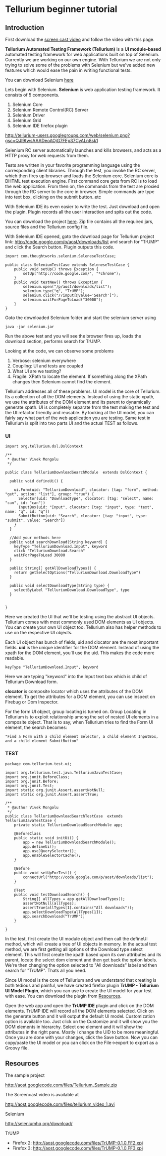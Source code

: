 

# Tellurium beginner tutorial #

## Introduction ##
First download the [screen cast video](TelluriumVideo1#Resources.md)  and follow the video with this page.

**Tellurium Automated Testing Framework (Tellurium)** is a **UI module-based** automated testing framework for web applications built on top of Selenium. Currently we are working on  our own engine. With Tellurium we are not only trying to solve some of the problems with Selenium but we've added new features which would ease the pain in writing functional tests.

You can download Selenium [here](http://seleniumhq.org/download/)

Lets begin with Selenium. **Selenium** is web application testing framework. It consists of 5 components.
  1. Selenium Core
  1. Selenium Remote Control(RC) Server
  1. Selenium Driver
  1. Selenium Grid
  1. Selenium IDE firefox plugin

http://tellurium-users.googlegroups.com/web/selenium.png?gsc=QJl9twsAAADeoAOjG7FEp37CyALn8sk1

Selenium RC server automatically launches and kills browsers, and acts as a HTTP proxy for web requests from them.

Tests are written in your favorite programming language using the corresponding client libraries. Through the test, you invoke the RC server, which then fires up browser and loads the Selenium core. Selenium core is DHTML test execution engine. First command core gets from RC is to load the web application. From then on, the commands from the test are proxied through the RC server to the core in browser. Simple commands are type into text box, clicking on the submit button..etc

With Selenium IDE its even easier to write the test. Just download and open the plugin. Plugin records all the user interaction and spits out the code.

You can download the project [here](http://aost.googlecode.com/files/Tellurium_Sample.zip). Zip file contains all the required jars, source files and the Tellurium config file.

With Selenium IDE opened, goto the download page for Tellurium project
link: http://code.google.com/p/aost/downloads/list
and search for "TrUMP" and click the Search button. Plugin outputs this code.

```
import com.thoughtworks.selenium.SeleneseTestCase;

public class SeleniumTestCase extends SeleneseTestCase {
	public void setUp() throws Exception {
		setUp("http://code.google.com/", "*chrome");
	}
	public void testNew() throws Exception {
		selenium.open("/p/aost/downloads/list");
		selenium.type("q", "TrUMP");
		selenium.click("//input[@value='Search']");
		selenium.waitForPageToLoad("30000");
	}
}
```

Goto the downloaded Selenium folder and start the selenium server using
```
java -jar selenium.jar
```

Run the above test and you will see the browser fires up, loads the download section, performs search for TrUMP.


Looking at the code, we can observe some problems
  1. Verbose: selenium everywhere
  1. Coupling: UI and tests are coupled
  1. What UI are we testing?
  1. Fragile: XPath to locate the element. If something along the XPath changes then Selenium cannot find the element.

Tellurium addresses all of these problems. UI model is the core of Tellurium. Its a collection of all the DOM elements. Instead of using the static xpath, we use the attributes of the DOM element and its parent to dynamically generate xpath. UI is completely separate from the test making the test and the UI refactor friendly and reusable. By looking at the UI model, you can fairly say what part of the web application you are testing. Same test in Tellurium is split into two parts UI and the actual TEST as follows.

### UI ###
```
import org.tellurium.dsl.DslContext

/**
 * @author Vivek Mongolu
 */

public class TelluriumDownloadSearchModule  extends DslContext {

  public void defineUi() {

    ui.Form(uid: "TelluriumDownload", clocator: [tag: "form", method: "get", action: "list"], group: "true") {
      Selector(uid: "DownloadType", clocator: [tag: "select", name: "can", id: "can"])
      InputBox(uid: "Input", clocator: [tag: "input", type: "text", name: "q", id: "q"])
      SubmitButton(uid: "Search", clocator: [tag: "input", type: "submit", value: "Search"])
    }
  }

  //Add your methods here
  public void searchDownload(String keyword) {
    keyType "TelluriumDownload.Input", keyword
    click "TelluriumDownload.Search"
    waitForPageToLoad 30000
  }

  public String[] getAllDownloadTypes() {
    return getSelectOptions("TelluriumDownload.DownloadType")
  }

  public void selectDownloadType(String type) {
    selectByLabel "TelluriumDownload.DownloadType", type
  }


}
```

Here we created the UI that we'll be testing using the abstract UI objects.  Tellurium comes with most commonly used DOM elements as UI objects. You can create your own UI object too. Tellurium also has helper methods to use on the respective UI objects.

Each UI object has bunch of fields, uid and clocator are the most important fields.
**uid** is the unique identifier for the DOM element. Instead of using the xpath for the DOM element, you'll use the uid. This makes the code more readable.

```
keyType "TelluriumDownload.Input", keyword
```

Here we are typing "keyword" into the Input text box which is child of Tellurium Download form.

**clocator** is composite locator which uses the attributes of the DOM element. To get the attributes for a DOM element, you can use inspect on Firebug or Dom Inspector.

For the form UI object, group locating is turned on. Group Locating in Tellurium is to exploit relationship among the set of nested UI elements in a composite object. That is to say, when Tellurium tries to find the Form UI element, the search becomes:

```
"Find a Form with a child element Selector, a child element InputBox, and a child element SubmitButton"
```


### TEST ###

```
package com.tellurium.test.ui;

import org.tellurium.test.java.TelluriumJavaTestCase;
import org.junit.BeforeClass;
import org.junit.Before;
import org.junit.Test;
import static org.junit.Assert.assertNotNull;
import static org.junit.Assert.assertTrue;

/**
 * @author Vivek Mongolu
 */
public class TelluriumDownloadSearchTestCase  extends TelluriumJavaTestCase {
    private static TelluriumDownloadSearchModule app;

    @BeforeClass
    public static void initUi() {
        app = new TelluriumDownloadSearchModule();
        app.defineUi();
        app.useJQuerySelector();
        app.enableSelectorCache();
    }

    @Before
    public void setUpForTest() {
        connectUrl("http://code.google.com/p/aost/downloads/list");
    }

    @Test
    public void testDownloadSearch() {
        String[] allTypes = app.getAllDownloadTypes();
        assertNotNull(allTypes);
        assertTrue(allTypes[1].contains("All downloads"));
        app.selectDownloadType(allTypes[1]);
        app.searchDownload("TrUMP");
    }

}
```

In the test, first create the UI module object and then call the defineUI method, which will create a tree of UI objects in memory.
In the actual test method, we are first getting all options of the Download type select element. This will first create the xpath based upon its own attributes and its parent, locate the select dom element and then get back the option labels. We're then changing the option selected to "All downloads" label and then search for "TrUMP". Thats all you need.

Since UI model is the core of Tellurium and we understand that creating is both tedious and painful, we have created firefox plugin **TrUMP - Tellurium UI Model Plugin**, which you can use to create the UI model for your test with ease. You can download the plugin from  [Resources](TelluriumVideo1#Resources.md).

Open the web app and open the **TrUMP IDE** plugin and click on the DOM elements. TrUMP IDE will record all the DOM elements selected. Click on the generate button and it will output the default UI model. Customization option is available too. Just click on the Customize and it will show you the DOM elements in hierarchy. Select one element and it will show the attributes in the right pane. Mostly I change the UID to be more meaningful. Once you are done with your changes, click the Save button. Now you can copy/paste the UI model or you can click on the File->export to export as a Groovy file.

## Resources ##

The sample project

http://aost.googlecode.com/files/Tellurium_Sample.zip

The Screencast video is available at

http://aost.googlecode.com/files/tellurium_video_1.avi

Selenium

http://seleniumhq.org/download/

TrUMP

  * Firefox 2: http://aost.googlecode.com/files/TrUMP-0.1.0.FF2.xpi
  * Firefox 3: http://aost.googlecode.com/files/TrUMP-0.1.0.FF3.xpi